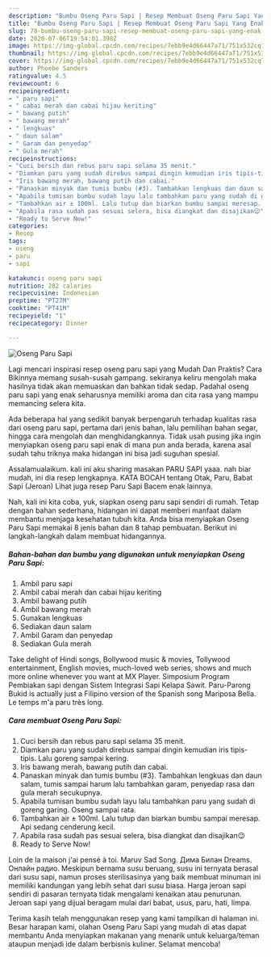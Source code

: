```yaml
---
description: "Bumbu Oseng Paru Sapi | Resep Membuat Oseng Paru Sapi Yang Enak dan Simpel"
title: "Bumbu Oseng Paru Sapi | Resep Membuat Oseng Paru Sapi Yang Enak dan Simpel"
slug: 78-bumbu-oseng-paru-sapi-resep-membuat-oseng-paru-sapi-yang-enak-dan-simpel
date: 2020-07-06T19:54:01.398Z
image: https://img-global.cpcdn.com/recipes/7ebb9e4d66447a71/751x532cq70/oseng-paru-sapi-foto-resep-utama.jpg
thumbnail: https://img-global.cpcdn.com/recipes/7ebb9e4d66447a71/751x532cq70/oseng-paru-sapi-foto-resep-utama.jpg
cover: https://img-global.cpcdn.com/recipes/7ebb9e4d66447a71/751x532cq70/oseng-paru-sapi-foto-resep-utama.jpg
author: Phoebe Sanders
ratingvalue: 4.5
reviewcount: 6
recipeingredient:
- " paru sapi"
- " cabai merah dan cabai hijau keriting"
- " bawang putih"
- " bawang merah"
- " lengkuas"
- " daun salam"
- " Garam dan penyedap"
- " Gula merah"
recipeinstructions:
- "Cuci bersih dan rebus paru sapi selama 35 menit."
- "Diamkan paru yang sudah direbus sampai dingin kemudian iris tipis-tipis. Lalu goreng sampai kering."
- "Iris bawang merah, bawang putih dan cabai."
- "Panaskan minyak dan tumis bumbu (#3). Tambahkan lengkuas dan daun salam, tumis sampai harum lalu tambahkan garam, penyedap rasa dan gula merah secukupnya."
- "Apabila tumisan bumbu sudah layu lalu tambahkan paru yang sudah di goreng garing. Oseng sampai rata."
- "Tambahkan air ± 100ml. Lalu tutup dan biarkan bumbu sampai meresap. Api sedang cenderung kecil."
- "Apabila rasa sudah pas sesuai selera, bisa diangkat dan disajikan😉"
- "Ready to Serve Now!"
categories:
- Resep
tags:
- oseng
- paru
- sapi

katakunci: oseng paru sapi 
nutrition: 282 calories
recipecuisine: Indonesian
preptime: "PT27M"
cooktime: "PT41M"
recipeyield: "1"
recipecategory: Dinner

---
```



![Oseng Paru Sapi](https://img-global.cpcdn.com/recipes/7ebb9e4d66447a71/751x532cq70/oseng-paru-sapi-foto-resep-utama.jpg)

Lagi mencari inspirasi resep oseng paru sapi yang Mudah Dan Praktis? Cara Bikinnya memang susah-susah gampang. sekiranya keliru mengolah maka hasilnya tidak akan memuaskan dan bahkan tidak sedap. Padahal oseng paru sapi yang enak seharusnya memiliki aroma dan cita rasa yang mampu memancing selera kita.

Ada beberapa hal yang sedikit banyak berpengaruh terhadap kualitas rasa dari oseng paru sapi, pertama dari jenis bahan, lalu pemilihan bahan segar, hingga cara mengolah dan menghidangkannya. Tidak usah pusing jika ingin menyiapkan oseng paru sapi enak di mana pun anda berada, karena asal sudah tahu triknya maka hidangan ini bisa jadi suguhan spesial.

Assalamualaikum. kali ini aku sharing masakan PARU SAPI yaaa. nah biar mudah, ini dia resep lengkapnya. KATA BOCAH tentang Otak, Paru, Babat Sapi (Jeroan) Lihat juga resep Paru Sapi Bacem enak lainnya.


Nah, kali ini kita coba, yuk, siapkan oseng paru sapi sendiri di rumah. Tetap dengan bahan sederhana, hidangan ini dapat memberi manfaat dalam membantu menjaga kesehatan tubuh kita. Anda bisa menyiapkan Oseng Paru Sapi memakai 8 jenis bahan dan 8 tahap pembuatan. Berikut ini langkah-langkah dalam membuat hidangannya.

<!--inarticleads1-->

##### Bahan-bahan dan bumbu yang digunakan untuk menyiapkan Oseng Paru Sapi:

1. Ambil  paru sapi
1. Ambil  cabai merah dan cabai hijau keriting
1. Ambil  bawang putih
1. Ambil  bawang merah
1. Gunakan  lengkuas
1. Sediakan  daun salam
1. Ambil  Garam dan penyedap
1. Sediakan  Gula merah


Take delight of Hindi songs, Bollywood music &amp; movies, Tollywood entertainment, English movies, much-loved web series, shows and much more online whenever you want at MX Player. Simposium Program Pembiakan sapi dengan Sistem Integrasi Sapi Kelapa Sawit. Paru-Parong Bukid is actually just a Filipino version of the Spanish song Mariposa Bella. Le temps m&#39;a paru très long. 

<!--inarticleads2-->

##### Cara membuat Oseng Paru Sapi:

1. Cuci bersih dan rebus paru sapi selama 35 menit.
1. Diamkan paru yang sudah direbus sampai dingin kemudian iris tipis-tipis. Lalu goreng sampai kering.
1. Iris bawang merah, bawang putih dan cabai.
1. Panaskan minyak dan tumis bumbu (#3). Tambahkan lengkuas dan daun salam, tumis sampai harum lalu tambahkan garam, penyedap rasa dan gula merah secukupnya.
1. Apabila tumisan bumbu sudah layu lalu tambahkan paru yang sudah di goreng garing. Oseng sampai rata.
1. Tambahkan air ± 100ml. Lalu tutup dan biarkan bumbu sampai meresap. Api sedang cenderung kecil.
1. Apabila rasa sudah pas sesuai selera, bisa diangkat dan disajikan😉
1. Ready to Serve Now!


Loin de la maison j&#39;ai pensé à toi. Maruv Sad Song. Дима Билан Dreams. Онлайн радио. Meskipun bernama susu beruang, susu ini ternyata berasal dari susu sapi, namun proses sterilisasinya yang baik membuat minuman ini memiliki kandungan yang lebih sehat dari susu biasa. Harga jeroan sapi sendiri di pasaran ternyata tidak mengalami kenaikan atau penurunan. Jeroan sapi yang dijual beragam mulai dari babat, usus, paru, hati, limpa. 

Terima kasih telah menggunakan resep yang kami tampilkan di halaman ini. Besar harapan kami, olahan Oseng Paru Sapi yang mudah di atas dapat membantu Anda menyiapkan makanan yang menarik untuk keluarga/teman ataupun menjadi ide dalam berbisnis kuliner. Selamat mencoba!
